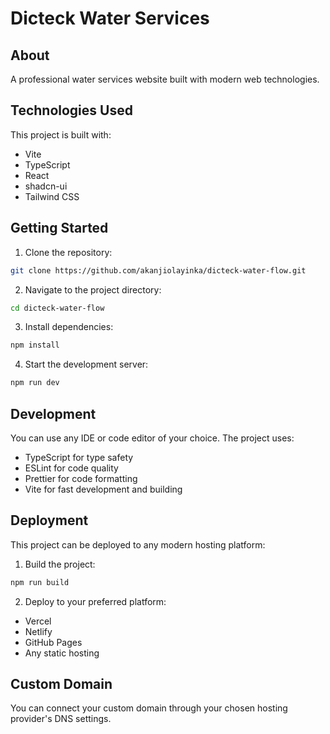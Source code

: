 # Dicteck Water Services

## About

A professional water services website built with modern web technologies.

## Technologies Used

This project is built with:
- Vite
- TypeScript
- React
- shadcn-ui
- Tailwind CSS

## Getting Started

1. Clone the repository:
```sh
git clone https://github.com/akanjiolayinka/dicteck-water-flow.git
```

2. Navigate to the project directory:
```sh
cd dicteck-water-flow
```

3. Install dependencies:
```sh
npm install
```

4. Start the development server:
```sh
npm run dev
```

## Development

You can use any IDE or code editor of your choice. The project uses:
- TypeScript for type safety
- ESLint for code quality
- Prettier for code formatting
- Vite for fast development and building

## Deployment

This project can be deployed to any modern hosting platform:

1. Build the project:
```sh
npm run build
```

2. Deploy to your preferred platform:
- Vercel
- Netlify
- GitHub Pages
- Any static hosting

## Custom Domain

You can connect your custom domain through your chosen hosting provider's DNS settings.
